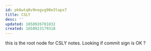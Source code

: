 ```yaml
---
id: pk6wtq8v9nogvg98e3lops7
title: CSLY
desc: ''
updated: 1658926781832
created: 1658923179318
---
```

this is the root node for CSLY notes. 
Looking if commit sign is OK ?